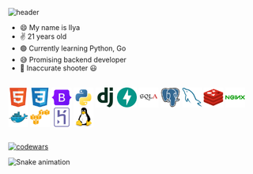 ![header](https://capsule-render.vercel.app/api?type=waving&color=gradient&height=300&section=header&text=Hi%20Everyone!&fontSize=90&animation=scaleIn&reversal=true)
- 😄 My name is Ilya 
- ✌️ 21 years old 
- 🟢 Currently learning Python, Go
- 😅 Promising backend developer 
- 🏀 Inaccurate shooter 😃

<div style="display: inline_block"><br>
  <img height="40" align="center" alt="Str1kez-Html" height="30" width="40" src="https://github.com/devicons/devicon/blob/master/icons/html5/html5-original.svg">
  <img height="40" align="center" alt="Str1kez-CSS" height="30" width="40" src="https://github.com/devicons/devicon/blob/master/icons/css3/css3-original.svg">
  <img height="40" align="center" alt="Str1kez-Bootstrap" height="30" width="40" src="https://github.com/devicons/devicon/blob/master/icons/bootstrap/bootstrap-original.svg">
  <img height="40" align="center" alt="Str1kez-Python" height="30" width="40" src="https://github.com/devicons/devicon/blob/master/icons/python/python-original.svg">
  <img height="40" align="center" alt="Str1kez-Django" height="30" width="40" src="https://github.com/devicons/devicon/blob/master/icons/django/django-plain.svg">
  <img height="40" align="center" alt="Str1kez-FastApi" height="30" width="40" src="https://github.com/devicons/devicon/blob/master/icons/fastapi/fastapi-original.svg">
  <img height="40" align="center" alt="Str1kez-SQLAlchemy" height="30" width="40" src="https://github.com/devicons/devicon/blob/master/icons/sqlalchemy/sqlalchemy-original.svg">
  <img height="40" align="center" alt="Str1kez-Postgres" height="30" width="40" src="https://github.com/devicons/devicon/blob/master/icons/postgresql/postgresql-original.svg">
  <img height="40" align="center" alt="Str1kez-MySQL" height="30" width="40" src="https://github.com/devicons/devicon/blob/master/icons/mysql/mysql-original.svg">
  <img height="40" align="center" alt="Str1kez-Redis" height="30" width="40" src="https://github.com/devicons/devicon/blob/master/icons/redis/redis-original.svg">
  <img height="40" align="center" alt="Str1kez-Nginx" height="30" width="40" src="https://github.com/devicons/devicon/blob/master/icons/nginx/nginx-original.svg">
  <img height="40" align="center" alt="Str1kez-Docker" height="30" width="40" src="https://github.com/devicons/devicon/blob/master/icons/docker/docker-original.svg">

  <img height="40" align="center" alt="Str1kez-AmazonECS" height="30" width="40" src="https://github.com/devicons/devicon/blob/master/icons/amazonwebservices/amazonwebservices-original.svg">
  <img height="40" align="center" alt="Str1kez-Heroku" height="30" width="40" src="https://github.com/devicons/devicon/blob/master/icons/heroku/heroku-original.svg">
  <img height="40" align="center" alt="Str1kez-Linux" height="30" width="40" src="https://github.com/devicons/devicon/blob/master/icons/linux/linux-original.svg">
</div> <br>

[![codewars](https://www.codewars.com/users/Str1kez/badges/large)](https://www.codewars.com/users/Str1kez)   

![Snake animation](https://raw.githubusercontent.com/Str1kez/Str1kez/blob/output/github-contribution-grid-snake.svg#gh-light-mode-only)
